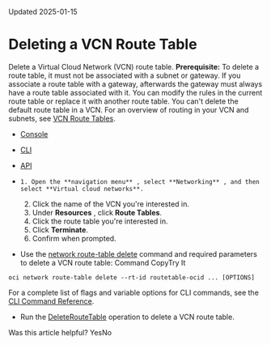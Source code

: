 Updated 2025-01-15
# Deleting a VCN Route Table
Delete a Virtual Cloud Network (VCN) route table.
**Prerequisite:** To delete a route table, it must not be associated with a subnet or gateway. If you associate a route table with a gateway, afterwards the gateway must always have a route table associated with it. You can modify the rules in the current route table or replace it with another route table.
You can't delete the default route table in a VCN.
For an overview of routing in your VCN and subnets, see [VCN Route Tables](https://docs.oracle.com/en-us/iaas/Content/Network/Tasks/managingroutetables.htm#Route2).
  * [Console](https://docs.oracle.com/en-us/iaas/Content/Network/Tasks/delete-routetable.htm)
  * [CLI](https://docs.oracle.com/en-us/iaas/Content/Network/Tasks/delete-routetable.htm)
  * [API](https://docs.oracle.com/en-us/iaas/Content/Network/Tasks/delete-routetable.htm)


  *     1. Open the **navigation menu** , select **Networking** , and then select **Virtual cloud networks**.
    2. Click the name of the VCN you're interested in.
    3. Under **Resources** , click **Route Tables**. 
    4. Click the route table you're interested in.
    5. Click **Terminate**. 
    6. Confirm when prompted.
  * Use the [network route-table delete](https://docs.oracle.com/iaas/tools/oci-cli/latest/oci_cli_docs/cmdref/network/route-table/delete.html) command and required parameters to delete a VCN route table:
Command
CopyTry It
```
oci network route-table delete --rt-id routetable-ocid ... [OPTIONS]
```

For a complete list of flags and variable options for CLI commands, see the [CLI Command Reference](https://docs.oracle.com/iaas/tools/oci-cli/latest).
  * Run the [DeleteRouteTable](https://docs.oracle.com/iaas/api/#/en/iaas/latest/RouteTable/DeleteRouteTable) operation to delete a VCN route table.


Was this article helpful?
YesNo


